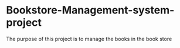 # Bookstore-Management-system-project
The purpose of this project is to manage the books in the book store
